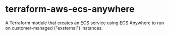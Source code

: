 # terraform-aws-ecs-anywhere
A Terraform module that creates an ECS service using ECS Anywhere to run on customer-managed ("exsternal") instances.
